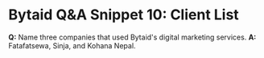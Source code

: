 # Bytaid Q&A Snippet 10: Client List
**Q:** Name three companies that used Bytaid's digital marketing services.
**A:** Fatafatsewa, Sinja, and Kohana Nepal.